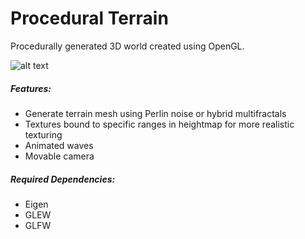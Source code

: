 # Procedural Terrain

Procedurally generated 3D world created using OpenGL.

![alt text](https://github.com/martinmclaren/procedural-terrain/blob/master/tests/landscape.png?raw=true)

##### Features:
* Generate terrain mesh using Perlin noise or hybrid multifractals
* Textures bound to specific ranges in heightmap for more realistic texturing
* Animated waves
* Movable camera

##### Required Dependencies: 
* Eigen
* GLEW
* GLFW
